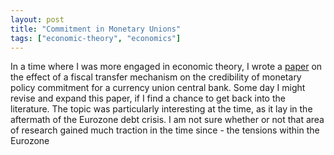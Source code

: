 ```yaml
---
layout: post
title: "Commitment in Monetary Unions"
tags: ["economic-theory", "economics"]
---
```


In a time where I was more engaged in economic theory, I wrote a [paper](https://github.com/finlaymcalpine/finlaymcalpine.github.io/blob/main/docs/assets/documents/MSc%20Dissertation%20-%20Commitment%20in%20Monetary%20Unions.pdf) on the effect of a fiscal transfer mechanism on the credibility of monetary policy commitment for a currency union central bank. Some day I might revise and expand this paper, if I find a chance to get back into the literature. The topic was particularly interesting at the time, as it lay in the aftermath of the Eurozone debt crisis. I am not sure whether or not that area of research gained much traction in the time since - the tensions within the Eurozone 

<object data="{{ site.url }}{{ site.baseurl }}https://github.com/finlaymcalpine/finlaymcalpine.github.io/blob/main/docs/assets/documents/MSc%20Dissertation%20-%20Commitment%20in%20Monetary%20Unions.pdf" width="1000" height="1000" type="application/pdf"></object>